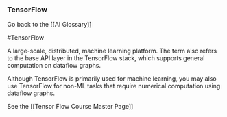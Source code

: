 ### TensorFlow

Go back to the [[AI Glossary]]

#TensorFlow

A large-scale, distributed, machine learning platform. The term also refers to the base API layer in the TensorFlow stack, which supports general computation on dataflow graphs.

Although TensorFlow is primarily used for machine learning, you may also use TensorFlow for non-ML tasks that require numerical computation using dataflow graphs.

See the [[Tensor Flow Course Master Page]]


